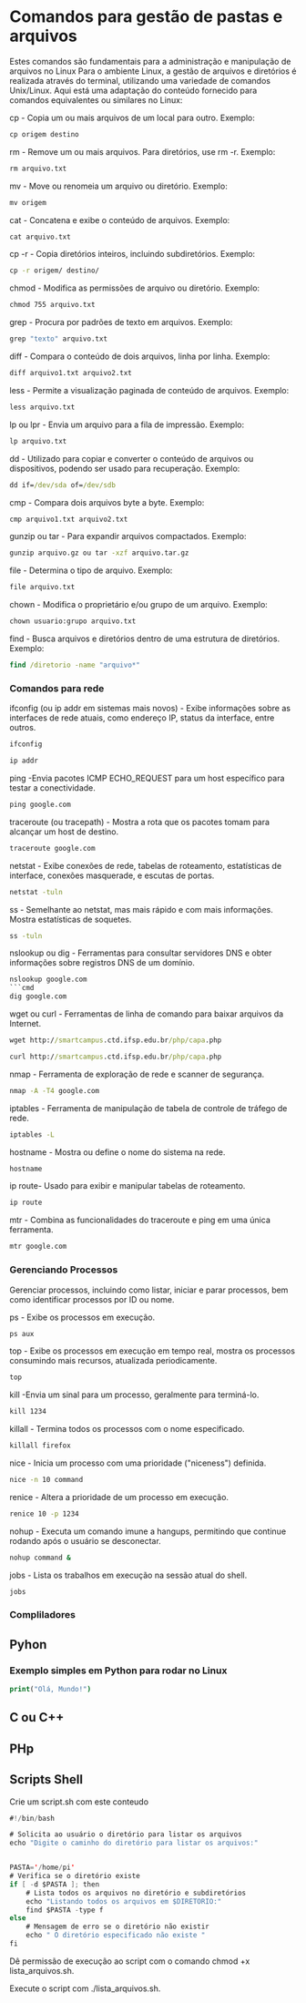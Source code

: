 # Comandos para gestão de pastas e arquivos

Estes comandos são fundamentais para a administração e manipulação de arquivos no Linux
Para o ambiente Linux, a gestão de arquivos e diretórios é realizada através do terminal, utilizando uma variedade de comandos Unix/Linux. Aqui está uma adaptação do conteúdo fornecido para comandos equivalentes ou similares no Linux:

cp - Copia um ou mais arquivos de um local para outro. Exemplo: 
```cmd
cp origem destino
```
rm - Remove um ou mais arquivos. Para diretórios, use rm -r. Exemplo: 
```cmd
rm arquivo.txt
```
mv - Move ou renomeia um arquivo ou diretório. Exemplo: 
```cmd
mv origem 
```
cat - Concatena e exibe o conteúdo de arquivos. Exemplo: 
```cmd
cat arquivo.txt 
```
cp -r - Copia diretórios inteiros, incluindo subdiretórios. Exemplo: 
```cmd
cp -r origem/ destino/
``` 
chmod - Modifica as permissões de arquivo ou diretório. Exemplo: 
```cmd
chmod 755 arquivo.txt
 ```   

grep - Procura por padrões de texto em arquivos. Exemplo: 
```cmd
grep "texto" arquivo.txt
```

diff - Compara o conteúdo de dois arquivos, linha por linha. Exemplo: 
```cmd
diff arquivo1.txt arquivo2.txt
```

less - Permite a visualização paginada de conteúdo de arquivos. Exemplo: 
```cmd
less arquivo.txt
 ```   
lp ou lpr - Envia um arquivo para a fila de impressão. Exemplo: 
```cmd
lp arquivo.txt
```

dd - Utilizado para copiar e converter o conteúdo de arquivos ou dispositivos, podendo ser usado para recuperação. Exemplo: 
```cmd
dd if=/dev/sda of=/dev/sdb
```

cmp - Compara dois arquivos byte a byte. Exemplo: 
```cmd
cmp arquivo1.txt arquivo2.txt
```
gunzip ou tar - Para expandir arquivos compactados. Exemplo: 
```cmd
gunzip arquivo.gz ou tar -xzf arquivo.tar.gz
```

file - Determina o tipo de arquivo. Exemplo: 
```cmd
file arquivo.txt
```
chown - Modifica o proprietário e/ou grupo de um arquivo. Exemplo: 
```cmd
chown usuario:grupo arquivo.txt
```
find - Busca arquivos e diretórios dentro de uma estrutura de diretórios. Exemplo: 
```cmd
find /diretorio -name "arquivo*"
```
### Comandos para rede

ifconfig (ou ip addr em sistemas mais novos) - Exibe informações sobre as interfaces de rede atuais, como endereço IP, status da interface, entre outros.
```cmd
ifconfig
```
```cmd
ip addr
```
ping  -Envia pacotes ICMP ECHO_REQUEST para um host específico para testar a conectividade.
```cmd
ping google.com 
```

traceroute (ou tracepath) - Mostra a rota que os pacotes tomam para alcançar um host de destino.
```cmd
traceroute google.com
```
netstat - Exibe conexões de rede, tabelas de roteamento, estatísticas de interface, conexões masquerade, e escutas de portas.
```cmd
netstat -tuln 
```
ss - Semelhante ao netstat, mas mais rápido e com mais informações. Mostra estatísticas de soquetes.
```cmd
ss -tuln 
```
nslookup ou dig - Ferramentas para consultar servidores DNS e obter informações sobre registros DNS de um domínio.
```cmd
nslookup google.com
```cmd
dig google.com
```
wget ou curl - Ferramentas de linha de comando para baixar arquivos da Internet.
```cmd
wget http://smartcampus.ctd.ifsp.edu.br/php/capa.php
```
```cmd
curl http://smartcampus.ctd.ifsp.edu.br/php/capa.php
```

nmap - Ferramenta de exploração de rede e scanner de segurança.
```cmd
nmap -A -T4 google.com 
```
iptables - Ferramenta de manipulação de tabela de controle de tráfego de rede.
```cmd
iptables -L 
```
hostname - Mostra ou define o nome do sistema na rede.
```cmd
hostname 
```
ip route-  Usado para exibir e manipular tabelas de roteamento.
```cmd
ip route
```
mtr - Combina as funcionalidades do traceroute e ping em uma única ferramenta.
```cmd
mtr google.com 
```

### Gerenciando Processos 

Gerenciar processos, incluindo como listar, iniciar e parar processos, bem como identificar processos por ID ou nome.

ps - Exibe os processos em execução.
```cmd
ps aux
```
top - Exibe os processos em execução em tempo real, mostra os processos consumindo mais recursos, atualizada periodicamente.
```cmd
top 
```
kill -Envia um sinal para um processo, geralmente para terminá-lo.
```cmd
kill 1234
```

killall - Termina todos os processos com o nome especificado.
```cmd
killall firefox 
```

nice - Inicia um processo com uma prioridade ("niceness") definida.
```cmd
nice -n 10 command 
```
renice - Altera a prioridade de um processo em execução.
```cmd
renice 10 -p 1234
```

nohup - Executa um comando imune a hangups, permitindo que continue rodando após o usuário se desconectar.
```cmd
nohup command & 
```

jobs - Lista os trabalhos em execução na sessão atual do shell.
```cmd
jobs 
```
### Compliladores

## Pyhon

### Exemplo simples em Python para rodar no Linux
```cmd
print("Olá, Mundo!")
```

## C ou C++


## PHp

## Scripts Shell

Crie um script.sh com este conteudo
```java
#!/bin/bash

# Solicita ao usuário o diretório para listar os arquivos
echo "Digite o caminho do diretório para listar os arquivos:"


PASTA='/home/pi'
# Verifica se o diretório existe
if [ -d $PASTA ]; then
    # Lista todos os arquivos no diretório e subdiretórios
    echo "Listando todos os arquivos em $DIRETORIO:"
    find $PASTA -type f
else
    # Mensagem de erro se o diretório não existir
    echo " O diretório especificado não existe "
fi
```

Dê permissão de execução ao script com o comando chmod +x lista_arquivos.sh.

Execute o script com ./lista_arquivos.sh.
